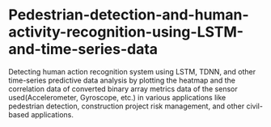 # Pedestrian-detection-and-human-activity-recognition-using-LSTM-and-time-series-data
Detecting human action recognition system using LSTM, TDNN, and other time-series predictive data analysis by plotting the
heatmap and the correlation data of converted binary array metrics data of the sensor used(Accelerometer, Gyroscope, etc.) in various applications like pedestrian detection, construction project risk management, and other civil-based applications.
